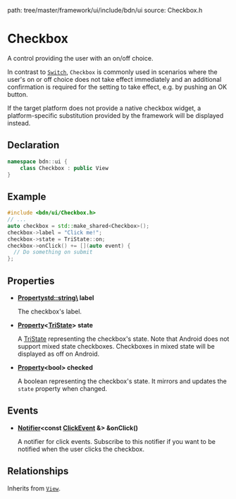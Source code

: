 path: tree/master/framework/ui/include/bdn/ui
source: Checkbox.h

# Checkbox

A control providing the user with an on/off choice.

In contrast to [`Switch`](switch.md), `Checkbox` is commonly used in scenarios where the user's on or off choice does not take effect immediately and an additional confirmation is required for the setting to take effect, e.g. by pushing an OK button.

If the target platform does not provide a native checkbox widget, a platform-specific substitution provided by the framework will be displayed instead.

## Declaration

```C++
namespace bdn::ui {
	class Checkbox : public View
}
```

## Example

```C++
#include <bdn/ui/Checkbox.h>
// ...
auto checkbox = std::make_shared<Checkbox>();
checkbox->label = "Click me!";
checkbox->state = TriState::on;
checkbox->onClick() += [](auto event) {
  // Do something on submit
};
```

## Properties

* **[Property](../foundation/property.md)<std::string\> label**
	
	The checkbox's label.

* **[Property](../foundation/property.md)<[TriState](tri_state.md)\> state**
	
	A [TriState](tri_state.md) representing the checkbox's state. Note that Android does not support mixed state checkboxes. Checkboxes in mixed state will be displayed as off on Android.

* **[Property](../foundation/property.md)<bool\> checked**
	
	A boolean representing the checkbox's state. It mirrors and updates the `state` property when changed.

## Events

* **[Notifier](../foundation/notifier.md)<const [ClickEvent](click_event.md) &\> &onClick()**

	A notifier for click events. Subscribe to this notifier if you want to be notified when the user clicks the checkbox.

## Relationships

Inherits from [`View`](view.md).

